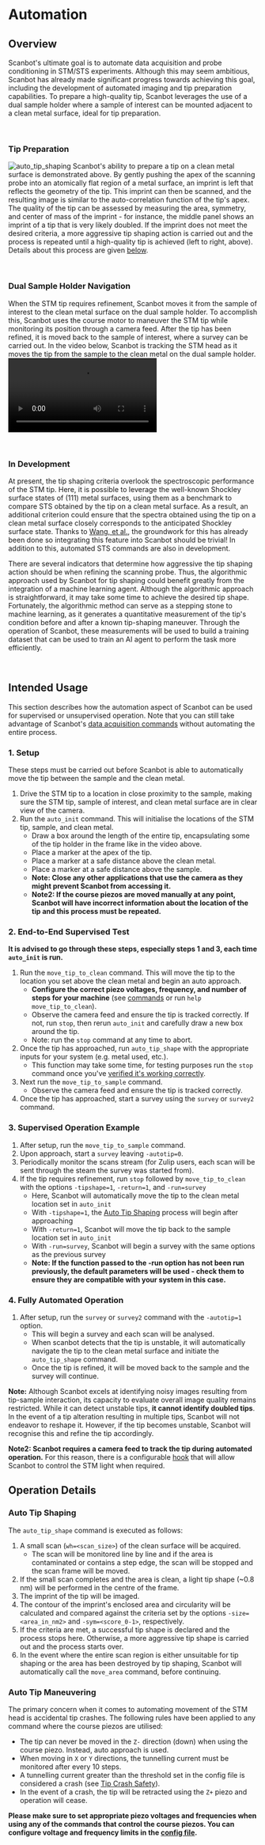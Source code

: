 # Automation
## Overview
Scanbot's ultimate goal is to automate data acquisition and probe conditioning in STM/STS experiments. Although this may seem ambitious, Scanbot has already made significant progress
towards achieving this goal, including the development of automated imaging and tip preparation capabilities.
To prepare a high-quality tip, Scanbot leverages the use of a dual sample holder where a sample of interest can be mounted adjacent to a clean metal surface, ideal for tip preparation.

<br>

### Tip Preparation
![auto_tip_shaping](AutoTipShaping.png)
Scanbot's ability to prepare a tip on a clean metal surface is demonstrated above. By gently pushing the apex of the scanning probe
into an atomically flat region of a metal surface, an imprint is left that reflects the geometry of the tip. This imprint can then be scanned,
and the resulting image is similar to the auto-correlation function of the tip's apex. The quality of the tip can be assessed by measuring the
area, symmetry, and center of mass of the imprint - for instance, the middle panel shows an imprint of a tip that is very likely doubled. If the
imprint does not meet the desired criteria, a more aggressive tip shaping action is carried out and the process is repeated until a
high-quality tip is achieved (left to right, above). Details about this process are given [below](#auto-tip-shaping).

<br>

### Dual Sample Holder Navigation
When the STM tip requires refinement, Scanbot moves it from the sample of interest to the clean metal surface on the dual sample holder.
To accomplish this, Scanbot uses the course motor to maneuver the STM tip while monitoring its position through a camera feed. After the tip has been refined,
it is moved back to the sample of interest, where a survey can be carried out.
In the video below, Scanbot is tracking the STM head as it moves the tip from the sample to the clean metal on the dual sample holder.
![type:video](DSHNav.mp4)

<br>

### In Development
At present, the tip shaping criteria overlook the spectroscopic performance of the STM tip. Here, it is possible to leverage the well-known Shockley surface states of
(111) metal surfaces, using them as a benchmark to compare STS obtained by the tip on a clean metal surface. As a result, an additional criterion could ensure that
the spectra obtained using the tip on a clean metal surface closely corresponds to the anticipated Shockley surface state.
Thanks to [Wang, et al.](https://pubs.acs.org/doi/pdf/10.1021/acs.jpca.0c10731), the groundwork for this has already been done so integrating this feature into Scanbot should be trivial!
In addition to this, automated STS commands are also in development.

There are several indicators that determine how aggressive the tip shaping action should be when refining the scanning probe.
Thus, the algorithmic approach used by Scanbot for tip shaping could benefit greatly from the integration of a machine learning agent.
Although the algorithmic approach is straightforward, it may take some time to achieve the desired tip shape. Fortunately, the algorithmic
method can serve as a stepping stone to machine learning, as it generates a quantitative measurement of the tip's condition before and after a known tip-shaping maneuver.
Through the operation of Scanbot, these measurements will be used to build a training dataset that can be used to train an AI agent to perform the task more efficiently.

<br>

## Intended Usage
This section describes how the automation aspect of Scanbot can be used for supervised or unsupervised operation. Note that you can still take advantage of Scanbot's
[data acquisition commands](/commands/#data-acquisition) without automating the entire process.

### 1. Setup
These steps must be carried out before Scanbot is able to automatically move the tip between the sample and the clean metal.

1. Drive the STM tip to a location in close proximity to the sample, making sure the STM tip, sample of interest, and clean metal surface are in clear view of the camera. 
2. Run the ```auto_init``` command. This will initialise the locations of the STM tip, sample, and clean metal.
    - Draw a box around the length of the entire tip, encapsulating some of the tip holder in the frame like in the video above.
    - Place a marker at the apex of the tip.
    - Place a marker at a safe distance above the clean metal.
    - Place a marker at a safe distance above the sample.
    - **Note: Close any other applications that use the camera as they might prevent Scanbot from accessing it.**
    - **Note2: If the course piezos are moved manually at any point, Scanbot will have incorrect information about the location of the tip and this process must be repeated.**

### 2. End-to-End Supervised Test
**It is advised to go through these steps, especially steps 1 and 3, each time ```auto_init``` is run.**

1. Run the ```move_tip_to_clean``` command. This will move the tip to the location you set above the clean metal and begin an auto approach.
    - **Configure the correct piezo voltages, frequency, and number of steps for your machine** (see [commands](commands.md) or run ```help move_tip_to_clean```).
    - Observe the camera feed and ensure the tip is tracked correctly. If not, run ```stop```, then rerun ```auto_init``` and carefully draw a new box around the tip.
    - Note: run the ```stop``` command at any time to abort.
2. Once the tip has approached, run ```auto_tip_shape``` with the appropriate inputs for your system (e.g. metal used, etc.).
    - This function may take some time, for testing purposes run the ```stop``` command once you've [verified it's working correctly](#auto-tip-shaping).
3. Next run the ```move_tip_to_sample``` command.
    - Observe the camera feed and ensure the tip is tracked correctly.
4. Once the tip has approached, start a survey using the ```survey``` or ```survey2``` command.

### 3. Supervised Operation Example
1. After setup, run the ```move_tip_to_sample``` command.
2. Upon approach, start a ```survey``` leaving ```-autotip=0```.
3. Periodically monitor the scans stream (for Zulip users, each scan will be sent through the steam the survey was started from).
4. If the tip requires refinement, run ```stop``` followed by ```move_tip_to_clean``` with the options ```-tipshape=1```, ```-return=1```, and ```-run=survey```
    - Here, Scanbot will automatically move the tip to the clean metal location set in ```auto_init```
    - With ```-tipshape=1```, the [Auto Tip Shaping](/#auto_tip_shaping) process will begin after approaching
    - With ```-return=1```, Scanbot will move the tip back to the sample location set in ```auto_init```
    - With ```-run=survey```, Scanbot will begin a survey with the same options as the previous survey
    - **Note: If the function passed to the -run option has not been run previously, the default parameters will be used - check them to ensure they are compatible with your system in this case.**

### 4. Fully Automated Operation
1. After setup, run the ```survey``` or ```survey2``` command with the ```-autotip=1``` option.
    - This will begin a survey and each scan will be analysed.
    - When scanbot detects that the tip is unstable, it will automatically navigate the tip to the clean metal surface and initiate the ```auto_tip_shape``` command.
    - Once the tip is refined, it will be moved back to the sample and the survey will continue.

**Note:** Although Scanbot excels at identifying noisy images resulting from tip-sample interaction, its capacity to evaluate overall image quality remains restricted.
While it can detect unstable tips, **it cannot identify doubled tips**. In the event of a tip alteration resulting in multiple tips, Scanbot will not endeavor to reshape it.
However, if the tip becomes unstable, Scanbot will recognise this and refine the tip accordingly.

**Note2: Scanbot requires a camera feed to track the tip during automated operation.** For this reason, there is a configurable [hook](/hooks/#hk_light) that will allow Scanbot to control the STM light when required.
<br>

## Operation Details

### Auto Tip Shaping
The ```auto_tip_shape``` command is executed as follows:

1. A small scan (```wh=<scan_size>```) of the clean surface will be acquired.
    - The scan will be monitored line by line and if the area is contaminated or contains a step edge, the scan will be stopped and the scan frame will be moved.
2. If the small scan completes and the area is clean, a light tip shape (~0.8 nm) will be performed in the centre of the frame.
3. The imprint of the tip will be imaged.
4. The contour of the imprint's enclosed area and circularity will be calculated and compared against the criteria set by the options ```-size=<area_in_nm2>``` and ```-sym=<score_0-1>```, respectively.
5. If the criteria are met, a successful tip shape is declared and the process stops here. Otherwise, a more aggressive tip shape is carried out and the process starts over.
6. In the event where the entire scan region is either unsuitable for tip shaping or the area has been destroyed by tip shaping, Scanbot will automatically call the ```move_area``` command, before continuing.

### Auto Tip Maneuvering
The primary concern when it comes to automating movement of the STM head is accidental tip crashes.
The following rules have been applied to any command where the course piezos are utilised:
<br>

- The tip can never be moved in the ```Z-``` direction (down) when using the course piezo. Instead, auto approach is used.
- When moving in ```X``` or ```Y``` directions, the tunnelling current must be monitored after every 10 steps.
- A tunnelling current greater than the threshold set in the config file is considered a crash (see [Tip Crash Safety](/configuration/#tip-crash-safety)).
- In the event of a crash, the tip will be retracted using the ```Z+``` piezo and operation will cease.

**Please make sure to set appropriate piezo voltages and frequencies when using any of the commands that control the course piezos. You can configure voltage and frequency limits in the [config file](/configuration/#piezo-safety).**
<br><br><br>

